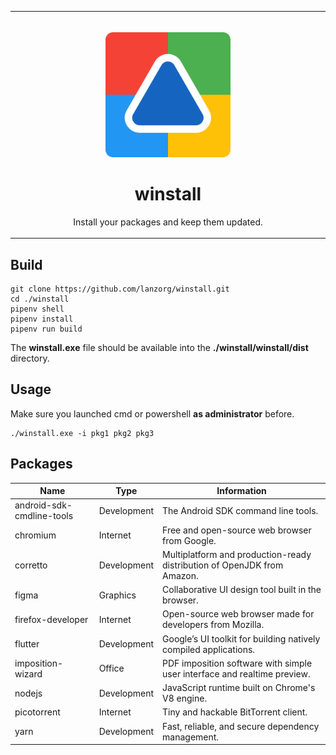 <table>
  <tr>
    <td width="9999px" align="center">
      <p>
        <br>
        <img height="200" src="assets/logo.svg" alt="logo">
      </p>
      <h1>winstall</h1>
      <p>Install your packages and keep them updated.</p>
    </td>
  </tr>
</table>

## Build

```shell
git clone https://github.com/lanzorg/winstall.git
cd ./winstall
pipenv shell
pipenv install
pipenv run build
```

The **winstall.exe** file should be available into the **./winstall/winstall/dist** directory.

## Usage

Make sure you launched cmd or powershell **as administrator** before.

```shell
./winstall.exe -i pkg1 pkg2 pkg3
```

## Packages

| Name                      | Type         | Information                                                              |
|---------------------------|--------------|--------------------------------------------------------------------------|
| android-sdk-cmdline-tools | Development  | The Android SDK command line tools.                                      |
| chromium                  | Internet     | Free and open-source web browser from Google.                            |
| corretto                  | Development  | Multiplatform and production-ready distribution of OpenJDK from Amazon.  |
| figma                     | Graphics     | Collaborative UI design tool built in the browser.                       |
| firefox-developer         | Internet     | Open-source web browser made for developers from Mozilla.                |
| flutter                   | Development  | Google’s UI toolkit for building natively compiled applications.         |
| imposition-wizard         | Office       | PDF imposition software with simple user interface and realtime preview. |
| nodejs                    | Development  | JavaScript runtime built on Chrome's V8 engine.                          |
| picotorrent               | Internet     | Tiny and hackable BitTorrent client.                                     |
| yarn                      | Development  | Fast, reliable, and secure dependency management.                        |
